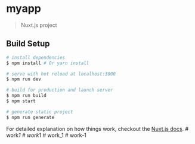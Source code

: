 # myapp

> Nuxt.js project

## Build Setup

``` bash
# install dependencies
$ npm install # Or yarn install

# serve with hot reload at localhost:3000
$ npm run dev

# build for production and launch server
$ npm run build
$ npm start

# generate static project
$ npm run generate
```

For detailed explanation on how things work, checkout the [Nuxt.js docs](https://github.com/nuxt/nuxt.js).
#   w o r k _ 1  
 #   w o r k _ 1  
 #   w o r k _ 1  
 #   w o r k - 1  
 